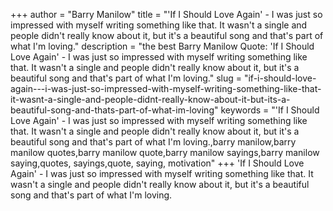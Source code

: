 +++
author = "Barry Manilow"
title = "'If I Should Love Again' - I was just so impressed with myself writing something like that. It wasn't a single and people didn't really know about it, but it's a beautiful song and that's part of what I'm loving."
description = "the best Barry Manilow Quote: 'If I Should Love Again' - I was just so impressed with myself writing something like that. It wasn't a single and people didn't really know about it, but it's a beautiful song and that's part of what I'm loving."
slug = "if-i-should-love-again---i-was-just-so-impressed-with-myself-writing-something-like-that-it-wasnt-a-single-and-people-didnt-really-know-about-it-but-its-a-beautiful-song-and-thats-part-of-what-im-loving"
keywords = "'If I Should Love Again' - I was just so impressed with myself writing something like that. It wasn't a single and people didn't really know about it, but it's a beautiful song and that's part of what I'm loving.,barry manilow,barry manilow quotes,barry manilow quote,barry manilow sayings,barry manilow saying,quotes, sayings,quote, saying, motivation"
+++
'If I Should Love Again' - I was just so impressed with myself writing something like that. It wasn't a single and people didn't really know about it, but it's a beautiful song and that's part of what I'm loving.
